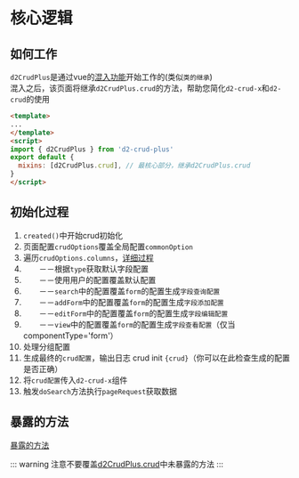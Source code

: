 # 核心逻辑

## 如何工作
`d2CrudPlus`是通过vue的[混入功能](https://cn.vuejs.org/v2/guide/mixins.html)开始工作的(类似`类的继承`)   
混入之后，该页面将继承`d2CrudPlus.crud`的方法，帮助您简化`d2-crud-x`和`d2-crud`的使用
```html
<template>
...
</template>
<script>
import { d2CrudPlus } from 'd2-crud-plus'
export default {
  mixins: [d2CrudPlus.crud], // 最核心部分，继承d2CrudPlus.crud
}
</script>
```

## 初始化过程

1.  `created()`中开始crud初始化
2.  页面配置`crudOptions`覆盖全局配置`commonOption`
2.  遍历`crudOptions.columns`，[详细过程](./column-type.md)
3.  　　－－根据`type`获取默认字段配置
4.  　　－－使用用户的配置覆盖默认配置
5.  　　－－`search`中的配置覆盖`form`的配置生成`字段查询配置`
6.  　　－－`addForm`中的配置覆盖`form`的配置生成`字段添加配置`
7.  　　－－`editForm`中的配置覆盖`form`的配置生成`字段编辑配置`
8.  　　－－`view`中的配置覆盖`form`的配置生成`字段查看配置`（仅当componentType='form'）
10.  处理分组配置
11.  生成最终的`crud配置`，输出日志 crud init `{crud}`（你可以在此检查生成的配置是否正确）
12.  将`crud配置`传入`d2-crud-x`组件
13.  触发`doSearch`方法执行`pageRequest`获取数据

## 暴露的方法
[暴露的方法](./expose.md)

::: warning
注意不要覆盖[d2CrudPlus.crud](https://gitee.com/greper/d2-crud-plus/blob/master/packages/d2-crud-plus/src/lib/mixins/crud.js)中未暴露的方法
:::
